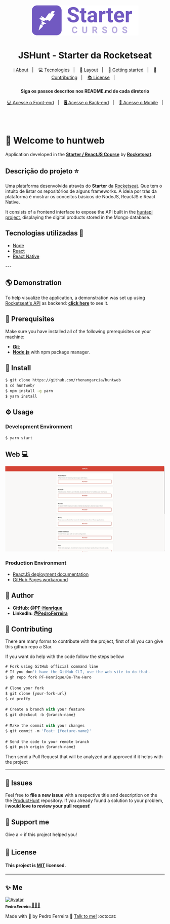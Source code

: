 <h1 align="center">
    <img alt="proffy-landing" src="https://github.com/PF-Henrique/Starter-Rocketseat/blob/master/.github/starter-logo.svg" />
</h1>

<h1 align='center'>JSHunt - Starter da Rocketseat</h1>

<p align="center">
  <a href="#-about-project">ℹ️ About</a>&nbsp;&nbsp;&nbsp;|&nbsp;&nbsp;&nbsp;
  <a href="#-tecnologias-and-packages">💻 Tecnologies</a>&nbsp;&nbsp;&nbsp;|&nbsp;&nbsp;&nbsp;
  <a href="#-layout">🔖 Layout</a>&nbsp;&nbsp;&nbsp;|&nbsp;&nbsp;&nbsp;
  <a href="#-getting-started">🚀 Getting started</a>&nbsp;&nbsp;&nbsp;|&nbsp;&nbsp;&nbsp;
  <a href="#-Contributing">🤝 Contributing</a>&nbsp;&nbsp;&nbsp;|&nbsp;&nbsp;&nbsp;
  <a href="#-license">📚 License</a>&nbsp;&nbsp;&nbsp;|&nbsp;&nbsp;&nbsp;  
</p>

<h4 align="center">
     Siga os passos descritos nos README.md de cada diretorio
</h4>

<p align="center">
  <a href="https://github.com/PF-Henrique/Starter-Rocketseat/tree/master/web">💻 Acesse o Front-end</a>&nbsp;&nbsp;&nbsp;|&nbsp;&nbsp;&nbsp;
  <a href="https://github.com/PF-Henrique/Starter-Rocketseat/tree/master/api">🖥 Acesse o Back-end</a>&nbsp;&nbsp;&nbsp;|&nbsp;&nbsp;&nbsp;
  <a href="https://github.com/PF-Henrique/Starter-Rocketseat/tree/master/mobile">📱 Acesse o Mobile</a>&nbsp;&nbsp;&nbsp;|&nbsp;&nbsp;&nbsp;
</p>
<br>

# 🚀 Welcome to huntweb

Application developed in the **[Starter / ReactJS Course](https://rocketseat.com.br/starter)** by **[Rocketseat](https://rocketseat.com.br/)**.

## Descrição do projeto :star:

Uma plataforma desenvolvida através do **Starter** da [Rocketseat](https://www.rocketseat.com.br).
Que tem o intuito de listar os repositórios de alguns frameworks.
A ideia por trás da plataforma é mostrar os conceitos básicos de NodeJS, ReactJS e React Native.

It consists of a frontend interface to expose the API built in the [huntapi project](https://github.com/PF-Henrique/Starter-Rocketseat/tree/master/api), displaying the digital products stored in the Mongo database.


## Tecnologias utilizadas 🚀

<ul>
    <li><a href="https://nodejs.org/en/" target="_blank">Node</a></li>
    <li><a href="https://reactjs.org/" target="_blank">React</a></li>
    <li><a href="https://reactnative.dev/" target="_blank">React Native</a></li>  
</ul>
---

## 🌎 Demonstration
To help visualize the application, a demonstration was set up using [Rocketseat's API](https://rocketseat-node.herokuapp.com/api/products) as backend: **[click here](https://rhenangarcia.github.io/huntweb/build)** to see it.

## 🧰 Prerequisites
Make sure you have installed all of the following prerequisites on your machine:
* **[Git](https://git-scm.com/downloads)**;
* **[Node.js](https://nodejs.org/en/download/)** with npm package manager.

## 🔧 Install
```sh
$ git clone https://github.com/rhenangarcia/huntweb
$ cd huntweb/
$ npm install -g yarn
$ yarn install
```

## ⚙️ Usage
### Development Environment
```sh
$ yarn start
```

## Web :computer:

![HuntWeb](https://github.com/PF-Henrique/Starter-Rocketseat/blob/master/.github/web.gif)


### Production Environment
* [ReactJS deployment documentation](https://create-react-app.dev/docs/deployment/#github-pages)
* [GitHub Pages workaround](https://github.com/rafgraph/spa-github-pages#usage-instructions)

## 👤 Author
* **GitHub: [@PF-Henrique](https://github.com/PF-Henrique)**
* **LinkedIn: [@PedroFerreira](https://www.linkedin.com/in/pedro-ferreira-148503b8/)**

## 🤝 Contributing
There are many forms to contribute with the project, first of all you can give this github repo a Star.

If you want do help with the code follow the steps bellow

```ts
# Fork using GitHub official command line
# If you don't have the GitHub CLI, use the web site to do that.
$ gh repo fork PF-Henrique/Be-The-Hero

# Clone your fork
$ git clone {your-fork-url}
$ cd proffy

# Create a branch with your feature
$ git checkout -b {branch-name}

# Make the commit with your changes
$ git commit -m 'Feat: {feature-name}'

# Send the code to your remote branch
$ git push origin {branch-name}
```

Then send a Pull Request that will be analyzed and approved if it helps with the project

---
## 🐛 Issues

Feel free to **file a new issue** with a respective title and description on the the [ProductHunt](https://github.com/PF-Henrique/Starter-Rocketseat/issues) repository. If you already found a solution to your problem, **i would love to review your pull request**!


## 💓 Support me
Give a ⭐️ if this project helped you!

## 📝 License
#### This project is [MIT](LICENSE) licensed. 
---

## ✨ Me

<a href="https:https://github.com/PF-Henrique/">
  <img src="https://avatars1.githubusercontent.com/u/48561196?s=460&u=5b39cdc8c6d447868ca0caac900f1ee7a1793962&v=4" width= "50px;" height= "50px;" alt="Avatar"/>
  <br />
 <sub>
  <b>
    Pedro Ferreira
  </b>
</sub>
</a> 
<a href="<a href="https:https://github.com/PF-Henrique/" title="ProductHunt">🚀👩‍🚀</a>
<br />

Made with 💙 by Pedro Ferreira 👋 [Talk to me!](https://www.linkedin.com/in/pedro-ferreira-148503b8/) :octocat:
